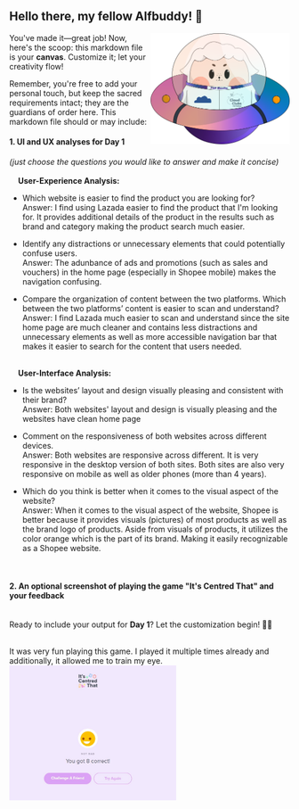 ## Hello there, my fellow Alfbuddy! 💖

<img align="right" width="250px" src="../../assets/alf/alf-ufo.png">

You've made it—great job! Now, here's the scoop: this markdown file is your **canvas**. Customize it; let your creativity flow!

Remember, you're free to add your personal touch, but keep the sacred requirements intact; they are the guardians of order here. This markdown file should or may include:

#### 1. UI and UX analyses for Day 1

_(just choose the questions you would like to answer and make it concise)_
<br/><br/>
&nbsp;&nbsp;&nbsp;&nbsp;**User-Experience Analysis:**<br/>

-   Which website is easier to find the product you are looking for?<br/>
    Answer: I find using Lazada easier to find the product that I'm looking for. 
It provides additional details of the product in the results such as brand and category making the product search much easier.

-   Identify any distractions or unnecessary elements that could potentially confuse users.<br/>
    Answer: The adunbance of ads and promotions (such as sales and vouchers) in the home page (especially in Shopee mobile) makes the navigation confusing.

-   Compare the organization of content between the two platforms. Which between the two platforms’ content is easier to scan and understand?<br/>
    Answer: I find Lazada much easier to scan and understand since the site home page are much cleaner and contains less distractions and unnecessary elements as well as more accessible navigation bar that makes it easier to search for the content that users needed.

<br/> &nbsp;&nbsp;&nbsp;&nbsp;**User-Interface Analysis:**

-   Is the websites’ layout and design visually pleasing and consistent with their brand?<br/>
    Answer: Both websites' layout and design is visually pleasing and the websites have clean home page
    
-   Comment on the responsiveness of both websites across different devices.<br/>
    Answer: Both websites are responsive across different. It is very responsive in the desktop version of both sites. Both sites are also very responsive on mobile as well as older phones (more than 4 years).
    
-   Which do you think is better when it comes to the visual aspect of the website?<br/>
    Answer: When it comes to the visual aspect of the website, Shopee is better because it provides visuals (pictures) of most products as well as the brand logo of products. Aside from visuals of products, it utilizes the color orange which is the part of its brand. Making it easily recognizable as a Shopee website.
    
    <br>

#### 2. An **optional** screenshot of playing the game **"It's Centred That"** and your feedback

<br>Ready to include your output for **Day 1**? Let the customization begin! 🚀✨

<!-- You may now delete and modify the content of this file -->
<br>It was very fun playing this game. I played it multiple times already and additionally, it allowed me to train my eye.</br>
<img align="top" width="300px" src="../../assets/Pictures_for_exercises/Its_Centered_That_Day1.png">
